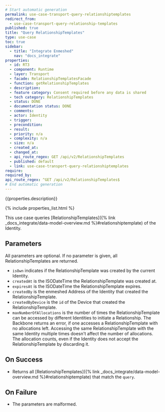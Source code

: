 ```yaml
---
# Start automatic generation
permalink: use-case-transport-query-relationshiptemplates
redirect_from:
  - use-case-transport-query-relationship-templates
published: true
title: "Query RelationshipTemplates"
type: use-case
toc: true
sidebar:
  - title: "Integrate Enmeshed"
    nav: "docs_integrate"
properties:
  - id: RT3
  - component: Runtime
  - layer: Transport
  - facade: RelationshipTemplatesFacade
  - function: getRelationshipTemplates
  - description:
  - feature category: Consent required before any data is shared
  - tech category: RelationshipTemplates
  - status: DONE
  - documentation status: DONE
  - comments:
  - actor: Identity
  - trigger:
  - precondition:
  - result:
  - priority: n/a
  - complexity: n/a
  - size: n/a
  - created_at:
  - changed_at:
  - api_route_regex: GET /api/v2/RelationshipTemplates
  - published: default
  - link: use-case-transport-query-relationshiptemplates
require:
required_by:
api_route_regex: ^GET /api/v2/RelationshipTemplates$
# End automatic generation
---
```


{{properties.description}}

{% include properties_list.html %}

This use case queries [RelationshipTemplates]({% link _docs_integrate/data-model-overview.md %}#relationshiptemplate)
of the Identity.

## Parameters

All parameters are optional. If no parameter is given, all RelationshipTemplates are returned.

- `isOwn` indicates if the RelationshipTemplate was created by the current Identity.
- `createdAt` is the ISODateTime the RelationshipTemplate was created at.
- `expiresAt` is the ISODateTime the RelationshipTemplate expires.
- `createdBy` is the enmeshed Address of the Identity that created the RelationshipTemplate.
- `createdByDevice` is the `id` of the Device that created the RelationshipTemplate.
- `maxNumberOfAllocations` is the number of times the RelationshipTemplate can be accessed by different Identities to initiate a Relationship. The Backbone returns an error, if one accesses a RelationshipTemplate with no allocations left. Accessing the same RelationshipTemplate with the same Identity multiple times doesn't affect the number of allocations. The allocation counts, even if the Identity does not accept the RelationshipTemplate by discarding it.

## On Success

- Returns all [RelationshipTemplates]({% link _docs_integrate/data-model-overview.md %}#relationshiptemplate) that match the `query`.

## On Failure

- The parameters are malformed.
